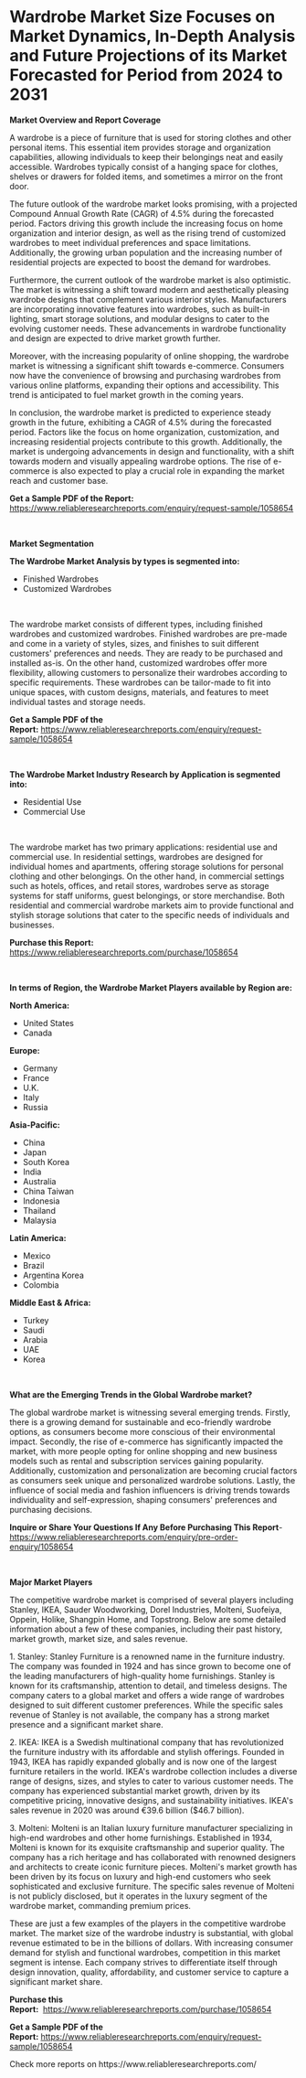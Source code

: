 <p><h1>Wardrobe Market Size Focuses on Market Dynamics, In-Depth Analysis and Future Projections of its Market Forecasted for Period from 2024 to 2031</h1></p><p><strong>Market Overview and Report Coverage</strong></p>
<p><p>A wardrobe is a piece of furniture that is used for storing clothes and other personal items. This essential item provides storage and organization capabilities, allowing individuals to keep their belongings neat and easily accessible. Wardrobes typically consist of a hanging space for clothes, shelves or drawers for folded items, and sometimes a mirror on the front door.</p><p>The future outlook of the wardrobe market looks promising, with a projected Compound Annual Growth Rate (CAGR) of 4.5% during the forecasted period. Factors driving this growth include the increasing focus on home organization and interior design, as well as the rising trend of customized wardrobes to meet individual preferences and space limitations. Additionally, the growing urban population and the increasing number of residential projects are expected to boost the demand for wardrobes.</p><p>Furthermore, the current outlook of the wardrobe market is also optimistic. The market is witnessing a shift toward modern and aesthetically pleasing wardrobe designs that complement various interior styles. Manufacturers are incorporating innovative features into wardrobes, such as built-in lighting, smart storage solutions, and modular designs to cater to the evolving customer needs. These advancements in wardrobe functionality and design are expected to drive market growth further.</p><p>Moreover, with the increasing popularity of online shopping, the wardrobe market is witnessing a significant shift towards e-commerce. Consumers now have the convenience of browsing and purchasing wardrobes from various online platforms, expanding their options and accessibility. This trend is anticipated to fuel market growth in the coming years.</p><p>In conclusion, the wardrobe market is predicted to experience steady growth in the future, exhibiting a CAGR of 4.5% during the forecasted period. Factors like the focus on home organization, customization, and increasing residential projects contribute to this growth. Additionally, the market is undergoing advancements in design and functionality, with a shift towards modern and visually appealing wardrobe options. The rise of e-commerce is also expected to play a crucial role in expanding the market reach and customer base.</p></p>
<p><strong>Get a Sample PDF of the Report:</strong> <a href="https://www.reliableresearchreports.com/enquiry/request-sample/1058654">https://www.reliableresearchreports.com/enquiry/request-sample/1058654</a></p>
<p>&nbsp;</p>
<p><strong>Market Segmentation</strong></p>
<p><strong>The Wardrobe Market Analysis by types is segmented into:</strong></p>
<p><ul><li>Finished Wardrobes</li><li>Customized Wardrobes</li></ul></p>
<p>&nbsp;</p>
<p><p>The wardrobe market consists of different types, including finished wardrobes and customized wardrobes. Finished wardrobes are pre-made and come in a variety of styles, sizes, and finishes to suit different customers' preferences and needs. They are ready to be purchased and installed as-is. On the other hand, customized wardrobes offer more flexibility, allowing customers to personalize their wardrobes according to specific requirements. These wardrobes can be tailor-made to fit into unique spaces, with custom designs, materials, and features to meet individual tastes and storage needs.</p></p>
<p><strong>Get a Sample PDF of the Report:</strong>&nbsp;<a href="https://www.reliableresearchreports.com/enquiry/request-sample/1058654">https://www.reliableresearchreports.com/enquiry/request-sample/1058654</a></p>
<p>&nbsp;</p>
<p><strong>The Wardrobe Market Industry Research by Application is segmented into:</strong></p>
<p><ul><li>Residential Use</li><li>Commercial Use</li></ul></p>
<p>&nbsp;</p>
<p><p>The wardrobe market has two primary applications: residential use and commercial use. In residential settings, wardrobes are designed for individual homes and apartments, offering storage solutions for personal clothing and other belongings. On the other hand, in commercial settings such as hotels, offices, and retail stores, wardrobes serve as storage systems for staff uniforms, guest belongings, or store merchandise. Both residential and commercial wardrobe markets aim to provide functional and stylish storage solutions that cater to the specific needs of individuals and businesses.</p></p>
<p><strong>Purchase this Report:</strong>&nbsp; <a href="https://www.reliableresearchreports.com/purchase/1058654">https://www.reliableresearchreports.com/purchase/1058654</a></p>
<p>&nbsp;</p>
<p><strong>In terms of Region, the Wardrobe Market Players available by Region are:</strong></p>
<p>
    <p> <strong> North America: </strong>
        <ul>
            <li>United States</li>
            <li>Canada</li>
        </ul>
        </p> 
    <p> <strong> Europe: </strong>
        <ul>
            <li>Germany</li>
            <li>France</li>
            <li>U.K.</li>
            <li>Italy</li>
            <li>Russia</li>
        </ul>
        </p> 
    <p> <strong> Asia-Pacific: </strong>
        <ul>
            <li>China</li>
            <li>Japan</li>
            <li>South Korea</li>
            <li>India</li>
            <li>Australia</li>
            <li>China Taiwan</li>
            <li>Indonesia</li>
            <li>Thailand</li>
            <li>Malaysia</li>
        </ul>
        </p> 
    <p> <strong> Latin America: </strong>
        <ul>
            <li>Mexico</li>
            <li>Brazil</li>
            <li>Argentina Korea</li>
            <li>Colombia</li>
        </ul>
        </p> 
    <p> <strong> Middle East & Africa: </strong>
        <ul>
            <li>Turkey</li>
            <li>Saudi</li>
            <li>Arabia</li>
            <li>UAE</li>
            <li>Korea</li>
        </ul>
    </p>
    </p>
<p>&nbsp;</p>
<p><strong>What are the Emerging Trends in the Global Wardrobe market?</strong></p>
<p><p>The global wardrobe market is witnessing several emerging trends. Firstly, there is a growing demand for sustainable and eco-friendly wardrobe options, as consumers become more conscious of their environmental impact. Secondly, the rise of e-commerce has significantly impacted the market, with more people opting for online shopping and new business models such as rental and subscription services gaining popularity. Additionally, customization and personalization are becoming crucial factors as consumers seek unique and personalized wardrobe solutions. Lastly, the influence of social media and fashion influencers is driving trends towards individuality and self-expression, shaping consumers' preferences and purchasing decisions.</p></p>
<p><strong>Inquire or Share Your Questions If Any Before Purchasing This Report</strong>- <a href="https://www.reliableresearchreports.com/enquiry/pre-order-enquiry/1058654">https://www.reliableresearchreports.com/enquiry/pre-order-enquiry/1058654</a></p>
<p>&nbsp;</p>
<p><strong>Major Market Players</strong></p>
<p><p>The competitive wardrobe market is comprised of several players including Stanley, IKEA, Sauder Woodworking, Dorel Industries, Molteni, Suofeiya, Oppein, Holike, Shangpin Home, and Topstrong. Below are some detailed information about a few of these companies, including their past history, market growth, market size, and sales revenue.</p><p>1. Stanley: Stanley Furniture is a renowned name in the furniture industry. The company was founded in 1924 and has since grown to become one of the leading manufacturers of high-quality home furnishings. Stanley is known for its craftsmanship, attention to detail, and timeless designs. The company caters to a global market and offers a wide range of wardrobes designed to suit different customer preferences. While the specific sales revenue of Stanley is not available, the company has a strong market presence and a significant market share.</p><p>2. IKEA: IKEA is a Swedish multinational company that has revolutionized the furniture industry with its affordable and stylish offerings. Founded in 1943, IKEA has rapidly expanded globally and is now one of the largest furniture retailers in the world. IKEA's wardrobe collection includes a diverse range of designs, sizes, and styles to cater to various customer needs. The company has experienced substantial market growth, driven by its competitive pricing, innovative designs, and sustainability initiatives. IKEA's sales revenue in 2020 was around €39.6 billion ($46.7 billion).</p><p>3. Molteni: Molteni is an Italian luxury furniture manufacturer specializing in high-end wardrobes and other home furnishings. Established in 1934, Molteni is known for its exquisite craftsmanship and superior quality. The company has a rich heritage and has collaborated with renowned designers and architects to create iconic furniture pieces. Molteni's market growth has been driven by its focus on luxury and high-end customers who seek sophisticated and exclusive furniture. The specific sales revenue of Molteni is not publicly disclosed, but it operates in the luxury segment of the wardrobe market, commanding premium prices.</p><p>These are just a few examples of the players in the competitive wardrobe market. The market size of the wardrobe industry is substantial, with global revenue estimated to be in the billions of dollars. With increasing consumer demand for stylish and functional wardrobes, competition in this market segment is intense. Each company strives to differentiate itself through design innovation, quality, affordability, and customer service to capture a significant market share.</p></p>
<p><strong>Purchase this Report:</strong>&nbsp;&nbsp;<a href="https://www.reliableresearchreports.com/purchase/1058654">https://www.reliableresearchreports.com/purchase/1058654</a></p>
<p></p>
<p><strong>Get a Sample PDF of the Report:</strong>&nbsp;<a href="https://www.reliableresearchreports.com/enquiry/request-sample/1058654">https://www.reliableresearchreports.com/enquiry/request-sample/1058654</a></p>
<p>Check more reports on https://www.reliableresearchreports.com/</p>